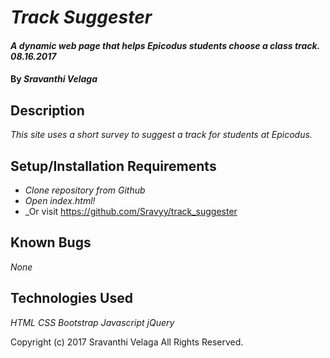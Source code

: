 # _Track Suggester_

#### _A dynamic web page that helps Epicodus students choose a class track. 08.16.2017_

#### By _**Sravanthi Velaga**_

## Description

_This site uses a short survey to suggest a track for students at Epicodus._

## Setup/Installation Requirements

* _Clone repository from Github_
* _Open index.html!_
* _Or visit https://github.com/Sravyy/track_suggester

## Known Bugs

_None_

## Technologies Used

_HTML_
_CSS_
_Bootstrap_
_Javascript_
_jQuery_

Copyright (c) 2017 Sravanthi Velaga All Rights Reserved.
